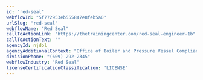 ```yaml
---
id: "red-seal"
webflowId: "5f772953eb555847e8feb5a0"
urlSlug: "red-seal"
webflowName: "Red Seal"
callToActionLink: "https://thetrainingcenter.com/red-seal-engineer-1b"
callToActionText: ""
agencyId: njdol
agencyAdditionalContext: "Office of Boiler and Pressure Vessel Compliance"
divisionPhone: "(609) 292-2345"
webflowIndustry: "Red Seal"
licenseCertificationClassification: "LICENSE"
---
```

